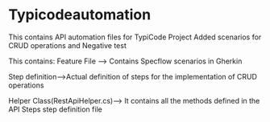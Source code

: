 # Typicodeautomation
This contains API automation files for TypiCode Project
Added scenarios for CRUD operations and Negative test


This contains:
Feature File --> Contains Specflow scenarios in Gherkin 


Step definition-->Actual definition of steps for the implementation of CRUD operations



Helper Class(RestApiHelper.cs)--> It contains all the methods defined in the API Steps step definition file


